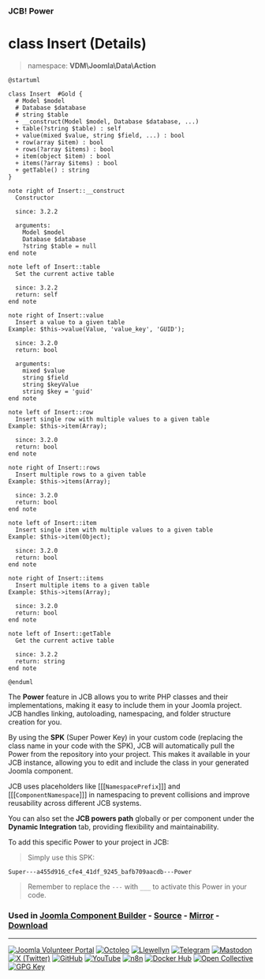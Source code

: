 ### JCB! Power
# class Insert (Details)
> namespace: **VDM\Joomla\Data\Action**

```uml
@startuml

class Insert  #Gold {
  # Model $model
  # Database $database
  # string $table
  + __construct(Model $model, Database $database, ...)
  + table(?string $table) : self
  + value(mixed $value, string $field, ...) : bool
  + row(array $item) : bool
  + rows(?array $items) : bool
  + item(object $item) : bool
  + items(?array $items) : bool
  + getTable() : string
}

note right of Insert::__construct
  Constructor

  since: 3.2.2
  
  arguments:
    Model $model
    Database $database
    ?string $table = null
end note

note left of Insert::table
  Set the current active table

  since: 3.2.2
  return: self
end note

note right of Insert::value
  Insert a value to a given table
Example: $this->value(Value, 'value_key', 'GUID');

  since: 3.2.0
  return: bool
  
  arguments:
    mixed $value
    string $field
    string $keyValue
    string $key = 'guid'
end note

note left of Insert::row
  Insert single row with multiple values to a given table
Example: $this->item(Array);

  since: 3.2.0
  return: bool
end note

note right of Insert::rows
  Insert multiple rows to a given table
Example: $this->items(Array);

  since: 3.2.0
  return: bool
end note

note left of Insert::item
  Insert single item with multiple values to a given table
Example: $this->item(Object);

  since: 3.2.0
  return: bool
end note

note right of Insert::items
  Insert multiple items to a given table
Example: $this->items(Array);

  since: 3.2.0
  return: bool
end note

note left of Insert::getTable
  Get the current active table

  since: 3.2.2
  return: string
end note

@enduml
```

The **Power** feature in JCB allows you to write PHP classes and their implementations,
making it easy to include them in your Joomla project. JCB handles linking, autoloading,
namespacing, and folder structure creation for you.

By using the **SPK** (Super Power Key) in your custom code (replacing the class name
in your code with the SPK), JCB will automatically pull the Power from the repository
into your project. This makes it available in your JCB instance, allowing you to edit
and include the class in your generated Joomla component.

JCB uses placeholders like [[[`NamespacePrefix`]]] and [[[`ComponentNamespace`]]] in
namespacing to prevent collisions and improve reusability across different JCB systems.

You can also set the **JCB powers path** globally or per component under the
**Dynamic Integration** tab, providing flexibility and maintainability.

To add this specific Power to your project in JCB:

> Simply use this SPK:
```
Super---a455d916_cfe4_41df_9245_bafb709aacdb---Power
```
> Remember to replace the `---` with `___` to activate this Power in your code.

### Used in [Joomla Component Builder](https://www.joomlacomponentbuilder.com) - [Source](https://git.vdm.dev/joomla/Component-Builder) - [Mirror](https://github.com/vdm-io/Joomla-Component-Builder) - [Download](https://git.vdm.dev/joomla/pkg-component-builder/releases)

---
[![Joomla Volunteer Portal](https://img.shields.io/badge/-Joomla-gold?logo=joomla)](https://volunteers.joomla.org/joomlers/1396-llewellyn-van-der-merwe "Join Llewellyn on the Joomla Volunteer Portal: Shaping the Future Together!") [![Octoleo](https://img.shields.io/badge/-Octoleo-black?logo=linux)](https://git.vdm.dev/octoleo "--quiet") [![Llewellyn](https://img.shields.io/badge/-Llewellyn-ffffff?logo=gitea)](https://git.vdm.dev/Llewellyn "Collaborate and Innovate with Llewellyn on Git: Building a Better Code Future!") [![Telegram](https://img.shields.io/badge/-Telegram-blue?logo=telegram)](https://t.me/Joomla_component_builder "Join Llewellyn and the Community on Telegram: Building Joomla Components Together!") [![Mastodon](https://img.shields.io/badge/-Mastodon-9e9eec?logo=mastodon)](https://joomla.social/@llewellyn "Connect and Engage with Llewellyn on Joomla Social: Empowering Communities, One Post at a Time!") [![X (Twitter)](https://img.shields.io/badge/-X-black?logo=x)](https://x.com/llewellynvdm "Join the Conversation with Llewellyn on X: Where Ideas Take Flight!") [![GitHub](https://img.shields.io/badge/-GitHub-181717?logo=github)](https://github.com/Llewellynvdm "Build, Innovate, and Thrive with Llewellyn on GitHub: Turning Ideas into Impact!") [![YouTube](https://img.shields.io/badge/-YouTube-ff0000?logo=youtube)](https://www.youtube.com/@OctoYou "Explore, Learn, and Create with Llewellyn on YouTube: Your Gateway to Inspiration!") [![n8n](https://img.shields.io/badge/-n8n-black?logo=n8n)](https://n8n.io/creators/octoleo "Effortless Automation and Impactful Workflows with Llewellyn on n8n!") [![Docker Hub](https://img.shields.io/badge/-Docker-grey?logo=docker)](https://hub.docker.com/u/llewellyn "Llewellyn on Docker: Containerize Your Creativity!") [![Open Collective](https://img.shields.io/badge/-Donate-green?logo=opencollective)](https://opencollective.com/joomla-component-builder "Donate towards JCB: Help Llewellyn financially so he can continue developing this great tool!") [![GPG Key](https://img.shields.io/badge/-GPG-blue?logo=gnupg)](https://git.vdm.dev/Llewellyn/gpg "Unlock Trust and Security with Llewellyn's GPG Key: Your Gateway to Verified Connections!")